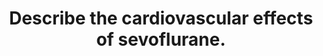 ---
title: "Describe the cardiovascular effects of sevoflurane."
entityType: SAQ
exam: PEX
college: ANZCA
year: 2025
sitting: A
question: 09
---